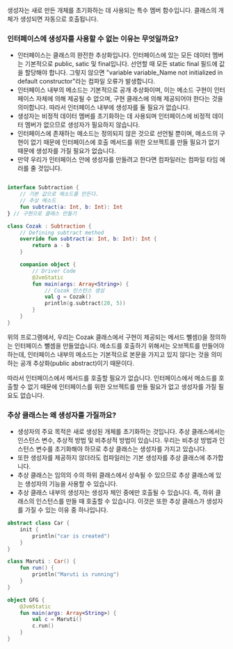 생성자는 새로 만든 개체를 초기화하는 데 사용되는 특수 멤버 함수입니다. 클래스의 개체가 생성되면 자동으로 호출됩니다.

### 인터페이스에 생성자를 사용할 수 없는 이유는 무엇일까요?

* 인터페이스는 클래스의 완전한 추상화입니다. 인터페이스에 있는 모든 데이터 멤버는 기본적으로 public, satic 및 final입니다. 선언할 때 모든 static final 필드에 값을 할당해야 합니다. 그렇지 않으면 "variable variable_Name not initialized in default constructor"라는 컴파일 오류가 발생합니다.
* 인터페이스 내부의 메소드는 기본적으로 공개 추상화이며, 이는 메소드 구현이 인터페이스 자체에 의해 제공될 수 없으며, 구현 클래스에 의해 제공되어야 한다는 것을 의미합니다. 따라서 인터페이스 내부에 생성자를 둘 필요가 없습니다.
* 생성자는 비정적 데이터 멤버를 초기화하는 데 사용되며 인터페이스에 비정적 데이터 멤버가 없으므로 생성자가 필요하지 않습니다.
* 인터페이스에 존재하는 메소드는 정의되지 않은 것으로 선언될 뿐이며, 메소드의 구현이 없기 때문에 인터페이스에 호출 메서드를 위한 오브젝트를 만들 필요가 없기 때문에 생성자를 가질 필요가 없습니다.
* 만약 우리가 인터페이스 안에 생성자를 만들려고 한다면 컴파일러는 컴파일 타임 에러를 줄 것입니다.


```kotlin

interface Subtraction {
    // 기본 값으로 메소드를 만든다.
    // 추상 메소드
    fun subtract(a: Int, b: Int): Int
} // 구현으로 클래스 만들기

class Cozak : Subtraction {
    // Defining subtract method
    override fun subtract(a: Int, b: Int): Int {
        return a - b
    }

    companion object {
        // Driver Code
        @JvmStatic
        fun main(args: Array<String>) {
            // Cozak 인스턴스 생성
            val g = Cozak()
            println(g.subtract(20, 5))
        }
    }
}
```

위의 프로그램에서, 우리는 Cozak 클래스에서 구현이 제공되는 메서드 뺄셈()을 정의하는 인터페이스 뺄셈을 만들었습니다. 메소드를 호출하기 위해서는 오브젝트를 만들어야 하는데, 인터페이스 내부의 메소드는 기본적으로 본문을 가지고 있지 않다는 것을 의미하는 공개 추상화(public abstract)이기 때문이다. 

따라서 인터페이스에서 메서드를 호출할 필요가 없습니다. 인터페이스에서 메소드를 호출할 수 없기 때문에 인터페이스를 위한 오브젝트를 만들 필요가 없고 생성자를 가질 필요도 없습니다.

### 추상 클래스는 왜 생성자를 가질까요?

* 생성자의 주요 목적은 새로 생성된 개체를 초기화하는 것입니다. 추상 클래스에서는 인스턴스 변수, 추상적 방법 및 비추상적 방법이 있습니다. 우리는 비추상 방법과 인스턴스 변수를 초기화해야 하므로 추상 클래스는 생성자를 가지고 있습니다.
* 또한 생성자를 제공하지 않더라도 컴파일러는 기본 생성자를 추상 클래스에 추가합니다.
* 추상 클래스는 임의의 수의 하위 클래스에서 상속될 수 있으므로 추상 클래스에 있는 생성자의 기능을 사용할 수 있습니다.
* 추상 클래스 내부의 생성자는 생성자 체인 중에만 호출될 수 있습니다. 즉, 하위 클래스의 인스턴스를 만들 때 호출할 수 있습니다. 이것은 또한 추상 클래스가 생성자를 가질 수 있는 이유 중 하나입니다.


```kotlin
abstract class Car {
    init {
        println("car is created")
    }
} 

class Maruti : Car() {
    fun run() {
        println("Maruti is running")
    }
}

object GFG {
    @JvmStatic
    fun main(args: Array<String>) {
        val c = Maruti()
        c.run()
    }
}
```
